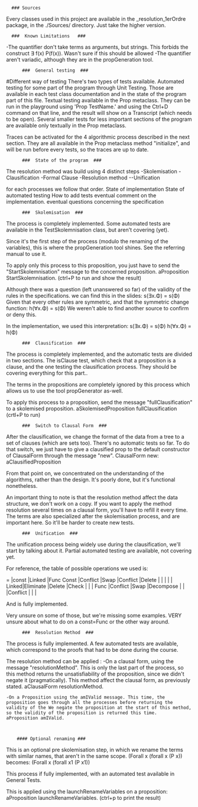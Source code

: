
   	  ### Sources

Every classes used in this project are available in the _resolution_1erOrdre package, in the ./Sources/ directory. Just take the higher version.

	  ###  Known Limitations   ###

-The quantifier don't take terms as arguments, but strings. This forbids the construct ∃ f(x) P(f(x)). Wasn't sure if this should be allowed
-The quantifier aren't variadic, although they are in the propGeneration tool.


    	  ###  General testing  ###

#Different way of testing
There's two types of tests available.
Automated testing for some part of the program through Unit Testing. Those are available in each test class documentation and in the state of the program part of this file.
Textual testing available in the Prop metaclass. They can be run in the playground using 'Prop TestName.' and using the Ctrl+D command on that line, and the result will show on a Transcript (which needs to be open).
Several smaller tests for less important sections of the program are available only textually in the Prop metaclass.

Traces can be activated for the 4 algorithmic process described in the next section.
They are all available in the Prop metaclass method "initialize", and will be run before every tests, so the traces are up to date.



    	  ###  State of the program  ###

The resolution method was build using 4 distinct steps
-Skolemisation
-Clausification
-Formal Clause
-Resolution method
--Unification

for each processes we follow that order.
State of implementation
State of automated testing
How to add tests
eventual comment on the implementation.
eventual questions concerning the specification


    	  ###  Skolemisation  ###

The process is completely implemented.
Some automated tests are available in the TestSkolemnisation class, but aren't covering (yet).

Since it's the first step of the process (modulo the renaming of the variables), this is where the propGeneration tool shines. See the referring manual to use it.

To apply only this process to this proposition, you just have to send the "StartSkolemnisation" message to the concerned proposition.
aProposition StartSkolemnisation. (ctrl+P to run and show the result)

Although there was a question (left unanswered so far) of the validity of the rules in the specifications.
we can find this in the slides:
s(∃x.Φ) = s(Φ)
Given that every other rules are symmetric, and that the symmetric change function:
h(∀x.Φ) = s(Φ)
We weren't able to find another source to confirm or deny this.

In the implementation, we used this interpretation:
s(∃x.Φ) = s(Φ)
h(∀x.Φ) = h(Φ)


    	  ###  Clausification  ###

The process is completely implemented, and the automatic tests are divided in two sections.
The isClause test, which check that a proposition is a clause, and the one testing the clausification process. They should be covering everything for this part..

The terms in the propositions are completely ignored by this process which allows us to use the tool
propGenerator as-well.

To apply this process to a proposition, send the message "fullClausification" to a skolemised proposition.
aSkolemisedProposition fullClausification (crtl+P to run)


    	  ###  Switch to Clausal Form  ###

After the clausification, we change the format of the data from a tree to a set of clauses (which are sets too). There's no automatic tests so far.
To do that switch, we just have to give a clausified prop to the default constructor of ClausalForm through the message "new".
ClausalForm new: aClausifiedProposition

From that point on, we concentrated on the understanding of the algorithms, rather than the design. It's poorly done, but it's functional nonetheless.

An important thing to note is that the resolution method affect the data structure, we don't work on a copy. If you want to apply the method resolution several times on a clausal form, you'll have to refill it every time.
The terms are also specialized after the skolemisation process, and are important here. So it'll be harder to create new tests.

    	  ###  Unification  ###

The unification process being widely use during the clausification, we'll start by talking about it.
Partial automated testing are available, not covering yet.

For reference, the table of possible operations we used is:

=     |const     |Linked |Func 
Const |Conflict  |Swap   |Conflict
      |Delete    |       |
      |          |       | 
Linked|Eliminate |Delete |Check
      |          |       |
Func  |Conflict |Swap   |Decompose
      |          |       |Conflict
      |          |       |

And is fully implemented.

Very unsure on some of those, but we're missing some examples.
VERY unsure about  what to do on a const=Func or the other way around.

    	  ###  Resolution Method  ###

The process is fully implemented.
A few automated tests are available, which correspond to the proofs that had to be done during the course.

The resolution method can be applied :
    -On a clausal form, using the message "resolutionMethod". This is only the last part of the process, so this method returns the unsatisfiability of the proposition, since we didn't negate it (pragmatically). This method affect the clausal form, as previously stated. 
    aClausalForm resolutionMethod.

    -On a Proposition using the amIValid message. This time, the proposition goes through all the processes before returning the validity of the We negate the proposition at the start of this method, so the validity of the proposition is returned this time.
    aProposition amIValid.



        #### Optional renaming ###

This is an optional pre skolemisation step, in which we rename the terms with similar names, that aren't in the same scope.
(Forall x (forall x (P x)) becomes: (Forall x (forall x1 (P x1))


This process if fully implemented, with an automated test available in General Tests.

This is applied using the launchRenameVariables on a proposition:
aProposition launchRenameVariables. (ctrl+p to print the result)